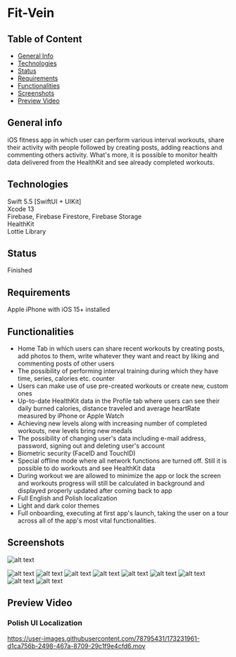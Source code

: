 # Fit-Vein

## Table of Content
* [General Info](#general-info)
* [Technologies](#technologies)
* [Status](#status)
* [Requirements](#requirements)
* [Functionalities](#functionalities)
* [Screenshots](#screenshots)
* [Preview Video](#preview)


## General info
iOS fitness app in which user can perform various interval workouts, share their activity with people followed by creating posts, adding reactions and commenting others activity. What's more, it is possible to monitor health data delivered from the HealthKit and see already completed workouts.


## Technologies
Swift 5.5 [SwiftUI + UIKit]    
Xcode 13  
Firebase, Firebase Firestore, Firebase Storage   
HealthKit   
Lottie Library       


## Status
Finished


## Requirements
Apple iPhone with iOS 15+ installed


## Functionalities
* Home Tab in which users can share recent workouts by creating posts, add photos to them, write whatever they want and react by liking and commenting posts of other users
* The possibility of performing interval training during which they have time, series, calories etc. counter
* Users can make use of use pre-created workouts or create new, custom ones
* Up-to-date HealthKit data in the Profile tab where users can see their daily burned calories, distance traveled and average heartRate measured by iPhone or Apple Watch
* Achieving new levels along with increasing number of completed workouts, new levels bring new medals
* The possibility of changing user's data including e-mail address, password, signing out and deleting user's account
* Biometric security (FaceID and TouchID)
* Special offline mode where all network functions are turned off. Still it is possible to do workouts and see HealthKit data
* During workout we are allowed to minimize the app or lock the screen and workouts progress will still be calculated in background and displayed properly updated after coming back to app
* Full English and Polish localization
* Light and dark color themes
* Full onboarding, executing at first app's launch, taking the user on a tour across all of the app's most vital functionalities.


## Screenshots

![alt text](https://github.com/Vader20FF/Fit-Vein/blob/main/Fit%20Vein/Images/FitVeinIconDark.png?raw=true)

![alt text](https://github.com/Vader20FF/Fit-Vein/blob/main/Fit%20Vein/Onboarding%20Photos/HomeTabView.png?raw=true)
![alt text](https://github.com/Vader20FF/Fit-Vein/blob/main/Fit%20Vein/Onboarding%20Photos/PostCommentsView.png?raw=true)
![alt text](https://github.com/Vader20FF/Fit-Vein/blob/main/Fit%20Vein/Onboarding%20Photos/SearchFriendsView.png?raw=true)
![alt text](https://github.com/Vader20FF/Fit-Vein/blob/main/Fit%20Vein/Onboarding%20Photos/WorkoutsView.png?raw=true)
![alt text](https://github.com/Vader20FF/Fit-Vein/blob/main/Fit%20Vein/Onboarding%20Photos/WorkoutTimerView.png?raw=true)
![alt text](https://github.com/Vader20FF/Fit-Vein/blob/main/Fit%20Vein/Onboarding%20Photos/FinishedWorkoutView.png?raw=true)
![alt text](https://github.com/Vader20FF/Fit-Vein/blob/main/Fit%20Vein/Onboarding%20Photos/ProfileView.png?raw=true)
![alt text](https://github.com/Vader20FF/Fit-Vein/blob/main/Fit%20Vein/Onboarding%20Photos/HealthTabView.png?raw=true)
![alt text](https://github.com/Vader20FF/Fit-Vein/blob/main/Fit%20Vein/Onboarding%20Photos/WorkoutsTabView.png?raw=true)


## Preview Video 
### Polish UI Localization
https://user-images.githubusercontent.com/78795431/173231961-d1ca756b-2498-467a-8709-29c1f9e4cfd6.mov
